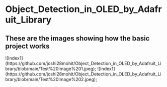 # Object_Detection_in_OLED_by_Adafruit_Library

<h2>These are the images showing how the basic project works</h2>
![Index1](https://github.com/joshi28mohit/Object_Detection_in_OLED_by_Adafruit_Library/blob/main/Test%20Image%201.jpeg);
![Index1](https://github.com/joshi28mohit/Object_Detection_in_OLED_by_Adafruit_Library/blob/main/Test%20Image%202.jpeg);
